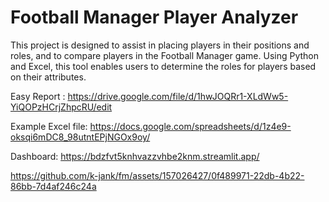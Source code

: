 # Football Manager Player Analyzer

This project is designed to assist in placing players in their positions and roles, and to compare players in the Football Manager game. Using Python and Excel, this tool enables users to determine the roles for players based on their attributes.


Easy Report       : https://drive.google.com/file/d/1hwJOQRr1-XLdWw5-YiQOPzHCrjZhpcRU/edit

Example Excel file: https://docs.google.com/spreadsheets/d/1z4e9-oksqi6mDC8_98utntEPjNGOx9oy/

Dashboard: https://bdzfvt5knhvazzvhbe2knm.streamlit.app/

https://github.com/k-jank/fm/assets/157026427/0f489971-22db-4b22-86bb-7d4af246c24a

